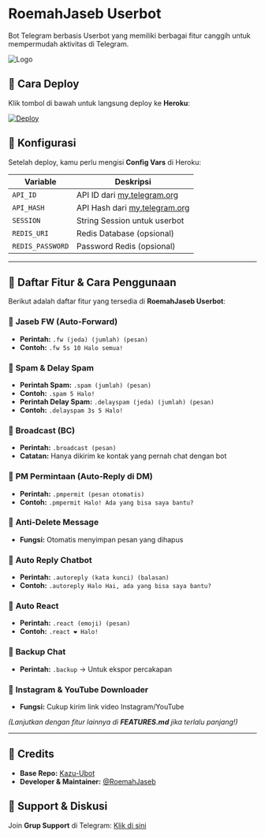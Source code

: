 # RoemahJaseb Userbot  
Bot Telegram berbasis Userbot yang memiliki berbagai fitur canggih untuk mempermudah aktivitas di Telegram.  

![Logo](https://link-ke-logo-kamu.com/logo.png)  

## 🔹 Cara Deploy  
Klik tombol di bawah untuk langsung deploy ke **Heroku**:  

[![Deploy](https://www.herokucdn.com/deploy/button.svg)](https://dashboard.heroku.com/new?template=https%3A%2F%2Fgithub.com%2Falkanakenan%2FRoemahjaseb)  

## 🔹 Konfigurasi  
Setelah deploy, kamu perlu mengisi **Config Vars** di Heroku:  

| Variable | Deskripsi |
|----------|-----------|
| `API_ID` | API ID dari [my.telegram.org](https://my.telegram.org) |
| `API_HASH` | API Hash dari [my.telegram.org](https://my.telegram.org) |
| `SESSION` | String Session untuk userbot |
| `REDIS_URI` | Redis Database (opsional) |
| `REDIS_PASSWORD` | Password Redis (opsional) |

---

## 📌 **Daftar Fitur & Cara Penggunaan**  
Berikut adalah daftar fitur yang tersedia di **RoemahJaseb Userbot**:  

### 🔹 **Jaseb FW (Auto-Forward)**  
- **Perintah:** `.fw (jeda) (jumlah) (pesan)`  
- **Contoh:** `.fw 5s 10 Halo semua!`  

### 🔹 **Spam & Delay Spam**  
- **Perintah Spam:** `.spam (jumlah) (pesan)`  
- **Contoh:** `.spam 5 Halo!`  
- **Perintah Delay Spam:** `.delayspam (jeda) (jumlah) (pesan)`  
- **Contoh:** `.delayspam 3s 5 Halo!`  

### 🔹 **Broadcast (BC)**  
- **Perintah:** `.broadcast (pesan)`  
- **Catatan:** Hanya dikirim ke kontak yang pernah chat dengan bot  

### 🔹 **PM Permintaan (Auto-Reply di DM)**  
- **Perintah:** `.pmpermit (pesan otomatis)`  
- **Contoh:** `.pmpermit Halo! Ada yang bisa saya bantu?`  

### 🔹 **Anti-Delete Message**  
- **Fungsi:** Otomatis menyimpan pesan yang dihapus  

### 🔹 **Auto Reply Chatbot**  
- **Perintah:** `.autoreply (kata kunci) (balasan)`  
- **Contoh:** `.autoreply Halo Hai, ada yang bisa saya bantu?`  

### 🔹 **Auto React**  
- **Perintah:** `.react (emoji) (pesan)`  
- **Contoh:** `.react ❤️ Halo!`  

### 🔹 **Backup Chat**  
- **Perintah:** `.backup` → Untuk ekspor percakapan  

### 🔹 **Instagram & YouTube Downloader**  
- **Fungsi:** Cukup kirim link video Instagram/YouTube  

*(Lanjutkan dengan fitur lainnya di **FEATURES.md** jika terlalu panjang!)*  

---

## 🔹 **Credits**  
- **Base Repo:** [Kazu-Ubot](https://github.com/ionmusic/Kazu-Ubot)  
- **Developer & Maintainer:** [@RoemahJaseb](https://t.me/RoemahJaseb)  

## 🔹 **Support & Diskusi**  
Join **Grup Support** di Telegram: [Klik di sini](https://t.me/RoemahJaseb)
